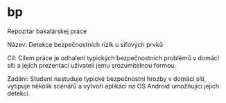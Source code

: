# bp
Repozitár bakalárskej práce

Název: Detekce bezpečnostních rizik u síťových prvků

Cíl: Cílem práce je odhalení typických bezpečnostních problémů v domácí síti a jejich prezentaci uživateli jemu srozumitelnou formou.

Zadání: Student nastuduje typické bezpečnostní hrozby v domácí síti, vytipuje několik scénářů a vytvoří aplikaci na OS Android umožňující jejich detekci.
